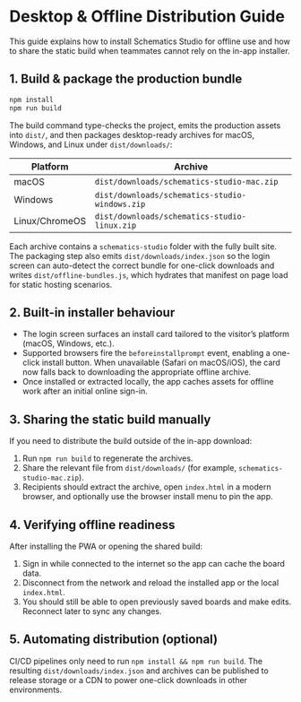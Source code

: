 # Desktop & Offline Distribution Guide

This guide explains how to install Schematics Studio for offline use and how to share the static build when teammates cannot rely on the in-app installer.

## 1. Build & package the production bundle

```bash
npm install
npm run build
```

The build command type-checks the project, emits the production assets into `dist/`, and then packages desktop-ready archives for macOS, Windows, and Linux under `dist/downloads/`:

| Platform  | Archive                                    |
|-----------|--------------------------------------------|
| macOS     | `dist/downloads/schematics-studio-mac.zip` |
| Windows   | `dist/downloads/schematics-studio-windows.zip` |
| Linux/ChromeOS | `dist/downloads/schematics-studio-linux.zip` |

Each archive contains a `schematics-studio` folder with the fully built site. The packaging step also emits `dist/downloads/index.json` so the login screen can auto-detect the correct bundle for one-click downloads and writes `dist/offline-bundles.js`, which hydrates that manifest on page load for static hosting scenarios.

## 2. Built-in installer behaviour

- The login screen surfaces an install card tailored to the visitor’s platform (macOS, Windows, etc.).
- Supported browsers fire the `beforeinstallprompt` event, enabling a one-click install button. When unavailable (Safari on macOS/iOS), the card now falls back to downloading the appropriate offline archive.
- Once installed or extracted locally, the app caches assets for offline work after an initial online sign-in.

## 3. Sharing the static build manually

If you need to distribute the build outside of the in-app download:

1. Run `npm run build` to regenerate the archives.
2. Share the relevant file from `dist/downloads/` (for example, `schematics-studio-mac.zip`).
3. Recipients should extract the archive, open `index.html` in a modern browser, and optionally use the browser install menu to pin the app.

## 4. Verifying offline readiness

After installing the PWA or opening the shared build:

1. Sign in while connected to the internet so the app can cache the board data.
2. Disconnect from the network and reload the installed app or the local `index.html`.
3. You should still be able to open previously saved boards and make edits. Reconnect later to sync any changes.

## 5. Automating distribution (optional)

CI/CD pipelines only need to run `npm install && npm run build`. The resulting `dist/downloads/index.json` and archives can be published to release storage or a CDN to power one-click downloads in other environments.
